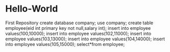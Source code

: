 # Hello-World
First Repository
create database company;
use company;
create table employee(eid int primary key not null,salary int);
insert into employee values(100,10000);
insert into employee values(102,11000);
insert into employee values(103,13000);
insert into employee values(104,14000);
insert into employee values(105,15000);
select*from employee;
